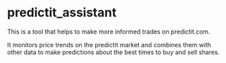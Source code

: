 # predictit_assistant

This is a tool that helps to make more informed trades on predictit.com.

It monitors price trends on the predictit market and combines them with other data to make predictions about the best times to buy and sell shares.
